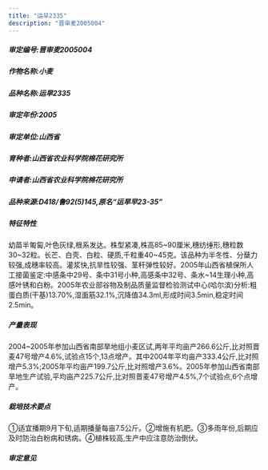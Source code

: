 ```yaml
---
title: "运旱2335"
description: "晋审麦2005004"
---
```

##### 审定编号:晋审麦2005004

##### 作物名称:小麦

##### 品种名称:运旱2335

##### 审定年份:2005

##### 审定单位:山西省

##### 育种者:山西省农业科学院棉花研究所

##### 申请者:山西省农业科学院棉花研究所

##### 品种来源:D418/鲁92(5)145,原名“运旱早23-35”

##### 特征特性
幼苗半匍匐,叶色灰绿,根系发达。株型紧凑,株高85~90厘米,穗纺缍形,穗粒数30~32粒。长芒、白壳、白粒、硬质,千粒重40~45克。该品种为半冬性、分蘖力较强,成穗率较高。灌浆快,抗旱性较强、茎秆弹性较好。2005年山西省植保所人工接菌鉴定:中感条中29号、条中31号小种,高感条中32号、条水~14生理小种,高感叶锈和白粉。2005年农业部谷物及制品质量监督检验测试中心(哈尔滨)分析:粗蛋白质(干基)13.70%,湿面筋32.1%,沉降值34.3ml,形成时间3.5min,稳定时间2.5min。

##### 产量表现
2004~2005年参加山西省南部旱地组小麦区试,两年平均亩产266.6公斤,比对照晋麦47号增产4.6%,试验点15个,13点增产。其中2004年平均亩产333.4公斤,比对照增产5.3%;2005年平均亩产199.7公斤,比对照增产3.6%。2005年参加山西省南部旱地生产试验,平均亩产225.7公斤,比对照晋麦47号增产4.5%,7个试验点,6个点增产。

##### 栽培技术要点
①适宜播期9月下旬,适期播量每亩7.5公斤。②增施有机肥。③多雨年份,后期应及时防治白粉病和锈病。④植株较高,生产中应注意防治倒伏。

##### 审定意见

